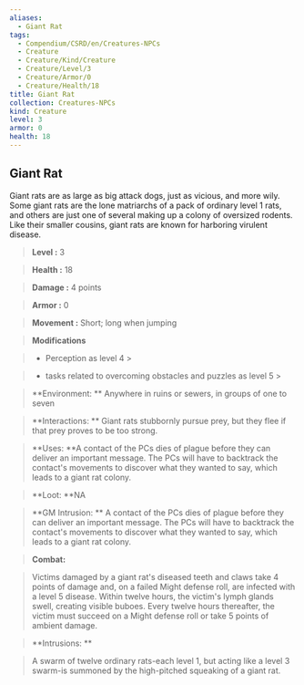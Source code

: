 ```yaml
---
aliases:
  - Giant Rat
tags:
  - Compendium/CSRD/en/Creatures-NPCs
  - Creature
  - Creature/Kind/Creature
  - Creature/Level/3
  - Creature/Armor/0
  - Creature/Health/18
title: Giant Rat
collection: Creatures-NPCs
kind: Creature
level: 3
armor: 0
health: 18
---
```

## Giant Rat    
Giant rats are as large as big attack dogs, just as vicious, and more wily. Some giant rats are the lone matriarchs of a pack of ordinary level 1 rats, and others are just one of several making up a colony of oversized rodents. Like their smaller cousins, giant rats are known for harboring virulent disease.    
  
    
> **Level :** 3    
> **Health :** 18    
> **Damage :** 4 points    
> **Armor :** 0    
> **Movement :** Short; long when jumping    
> **Modifications**    
>- Perception as level 4 >  
>    
>- tasks related to overcoming obstacles and puzzles as level 5 >  
>    
> **Environment: ** Anywhere in ruins or sewers, in groups of one to seven    
> **Interactions: ** Giant rats stubbornly pursue prey, but they flee if that prey proves to be too strong.    
> **Uses: **A contact of the PCs dies of plague before they can deliver an important message. The PCs will have to backtrack the contact's movements to discover what they wanted to say, which leads to a giant rat colony.    
> **Loot: **NA    
> **GM Intrusion: ** A contact of the PCs dies of plague before they can deliver an important message. The PCs will have to backtrack the contact's movements to discover what they wanted to say, which leads to a giant rat colony.    
  
> **Combat:**   
> Victims damaged by a giant rat's diseased teeth and claws take 4 points of damage and, on a failed Might defense roll, are infected with a level 5 disease. Within twelve hours, the victim's lymph glands swell, creating visible buboes. Every twelve hours thereafter, the victim must succeed on a Might defense roll or take 5 points of ambient damage.    
    
  
> **Intrusions: **   
> A swarm of twelve ordinary rats-each level 1, but acting like a level 3 swarm-is summoned by the high-pitched squeaking of a giant rat.    

